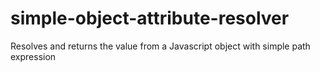 # simple-object-attribute-resolver
Resolves and returns the value from a Javascript object with simple path expression

